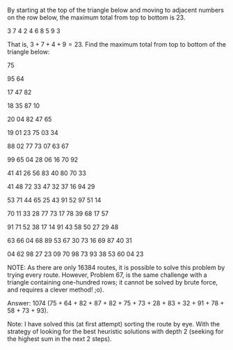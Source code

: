 By starting at the top of the triangle below and moving to adjacent numbers on the row below, the maximum total from top to bottom is $23$.

3
7 4
2 4 6
8 5 9 3

That is, $3 + 7 + 4 + 9 = 23$.
Find the maximum total from top to bottom of the triangle below:

75

95 64

17 47 82

18 35 87 10

20 04 82 47 65

19 01 23 75 03 34

88 02 77 73 07 63 67

99 65 04 28 06 16 70 92

41 41 26 56 83 40 80 70 33

41 48 72 33 47 32 37 16 94 29

53 71 44 65 25 43 91 52 97 51 14

70 11 33 28 77 73 17 78 39 68 17 57

91 71 52 38 17 14 91 43 58 50 27 29 48

63 66 04 68 89 53 67 30 73 16 69 87 40 31

04 62 98 27 23 09 70 98 73 93 38 53 60 04 23

NOTE: As there are only $16384$ routes, it is possible to solve this problem by trying every route. However, Problem 67, is the same challenge with a triangle containing one-hundred rows; it cannot be solved by brute force, and requires a clever method! ;o).

Answer: $1074$ (75 + 64 + 82 + 87 + 82 + 75 + 73 + 28 + 83 + 32 + 91 + 78 + 58 + 73 + 93).

Note: I have solved this (at first attempt) sorting the route by eye. With the strategy of looking for the best heuristic solutions with depth 2 (seeking for the highest sum in the next 2 steps).